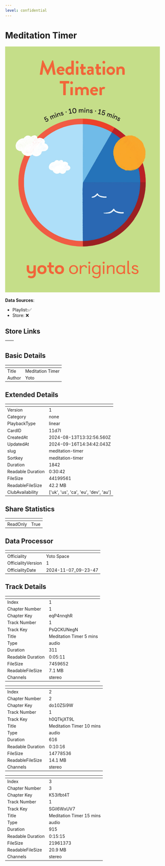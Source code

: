 ```yaml
---
level: confidential
---
```

# Meditation Timer

![card_[11d7I].png](../../img/cards/card_[11d7I].png)

**Data Sources**: 

- Playlist:✅
- Store: ❌


## Store Links

| <!-- --> | <!-- --> |
| - | - |


## Basic Details

| <!-- --> | <!-- --> |
| - | - |
| Title | Meditation Timer |
| Author | Yoto |


## Extended Details

| <!-- --> | <!-- --> |
| - | - |
| Version | 1 |
| Category | none |
| PlaybackType | linear |
| CardID | 11d7I |
| CreatedAt | 2024-08-13T13:32:56.560Z |
| UpdatedAt | 2024-09-16T14:34:42.043Z |
| slug | meditation-timer |
| Sortkey | meditation-timer |
| Duration | 1842 |
| Readable Duration | 0:30:42 |
| FileSize | 44199561 |
| ReadableFileSize | 42.2 MB |
| ClubAvailability | ['uk', 'us', 'ca', 'eu', 'dev', 'au'] |


## Share Statistics

| <!-- --> | <!-- --> |
| - | - |
| ReadOnly | True |


## Data Processor

| <!-- --> | <!-- --> |
| - | - |
| Officiality | Yoto Space
| OfficialityVersion | 1
| OfficialityDate | 2024-11-07_09-23-47


## Track Details

| <!-- --> | <!-- --> |
| - | - |
| Index | 1 |
| Chapter Number | 1 |
| Chapter Key | eqP4nnqhR |
| Track Number | 1 |
| Track Key | PsQCKUNegN |
| Title | Meditation Timer 5 mins  |
| Type | audio |
| Duration | 311 |
| Readable Duration | 0:05:11 |
| FileSize | 7459652 |
| ReadableFileSize | 7.1 MB |
| Channels | stereo |

| <!-- --> | <!-- --> |
| - | - |
| Index | 2 |
| Chapter Number | 2 |
| Chapter Key | do10ZSi9W |
| Track Number | 1 |
| Track Key | h0QTkjXT9L |
| Title | Meditation Timer 10 mins  |
| Type | audio |
| Duration | 616 |
| Readable Duration | 0:10:16 |
| FileSize | 14778536 |
| ReadableFileSize | 14.1 MB |
| Channels | stereo |

| <!-- --> | <!-- --> |
| - | - |
| Index | 3 |
| Chapter Number | 3 |
| Chapter Key | K53ifbt4T |
| Track Number | 1 |
| Track Key | SGil6WxUV7 |
| Title | Meditation Timer 15 mins  |
| Type | audio |
| Duration | 915 |
| Readable Duration | 0:15:15 |
| FileSize | 21961373 |
| ReadableFileSize | 20.9 MB |
| Channels | stereo |

